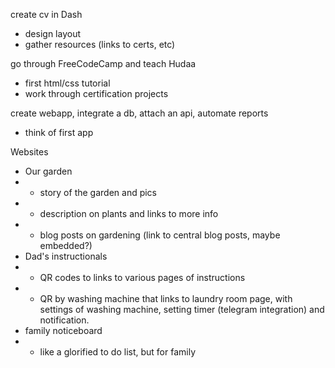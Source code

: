 create cv in Dash
- design layout
- gather resources (links to certs, etc)

go through FreeCodeCamp and teach Hudaa
- first html/css tutorial
- work through certification projects

create webapp, integrate a db, attach an api, automate reports
- think of first app

Websites
- Our garden
- - story of the garden and pics
- - description on plants and links to more info
- - blog posts on gardening (link to central blog posts, maybe embedded?)
- Dad's instructionals
- - QR codes to links to various pages of instructions
- - QR by washing machine that links to laundry room page, with settings of washing machine, setting timer (telegram integration) and notification.
- family noticeboard
- - like a glorified to do list, but for family
